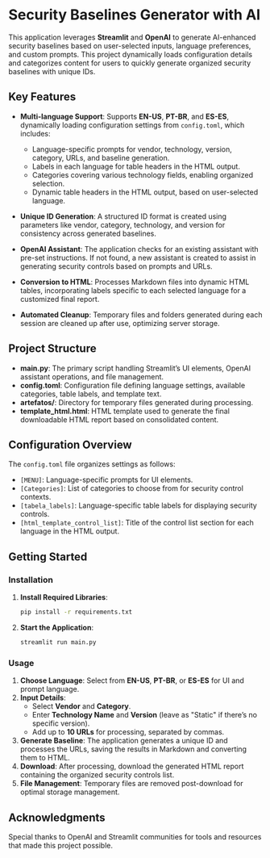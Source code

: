 # Security Baselines Generator with AI

This application leverages **Streamlit** and **OpenAI** to generate AI-enhanced security baselines based on user-selected inputs, language preferences, and custom prompts. This project dynamically loads configuration details and categorizes content for users to quickly generate organized security baselines with unique IDs.

## Key Features

- **Multi-language Support**: Supports **EN-US**, **PT-BR**, and **ES-ES**, dynamically loading configuration settings from `config.toml`, which includes:
  - Language-specific prompts for vendor, technology, version, category, URLs, and baseline generation.
  - Labels in each language for table headers in the HTML output.
  - Categories covering various technology fields, enabling organized selection.
  - Dynamic table headers in the HTML output, based on user-selected language.

- **Unique ID Generation**: A structured ID format is created using parameters like vendor, category, technology, and version for consistency across generated baselines.

- **OpenAI Assistant**: The application checks for an existing assistant with pre-set instructions. If not found, a new assistant is created to assist in generating security controls based on prompts and URLs.

- **Conversion to HTML**: Processes Markdown files into dynamic HTML tables, incorporating labels specific to each selected language for a customized final report.

- **Automated Cleanup**: Temporary files and folders generated during each session are cleaned up after use, optimizing server storage.

## Project Structure

- **main.py**: The primary script handling Streamlit’s UI elements, OpenAI assistant operations, and file management.
- **config.toml**: Configuration file defining language settings, available categories, table labels, and template text.
- **artefatos/**: Directory for temporary files generated during processing.
- **template_html.html**: HTML template used to generate the final downloadable HTML report based on consolidated content.

## Configuration Overview

The `config.toml` file organizes settings as follows:

- `[MENU]`: Language-specific prompts for UI elements.
- `[Categories]`: List of categories to choose from for security control contexts.
- `[tabela_labels]`: Language-specific table labels for displaying security controls.
- `[html_template_control_list]`: Title of the control list section for each language in the HTML output.

## Getting Started

### Installation

1. **Install Required Libraries**:
   ```bash
   pip install -r requirements.txt
   ```

2. **Start the Application**:
   ```bash
   streamlit run main.py
   ```

### Usage

1. **Choose Language**: Select from **EN-US**, **PT-BR**, or **ES-ES** for UI and prompt language.
2. **Input Details**:
   - Select **Vendor** and **Category**.
   - Enter **Technology Name** and **Version** (leave as "Static" if there’s no specific version).
   - Add up to **10 URLs** for processing, separated by commas.
3. **Generate Baseline**: The application generates a unique ID and processes the URLs, saving the results in Markdown and converting them to HTML.
4. **Download**: After processing, download the generated HTML report containing the organized security controls list.
5. **File Management**: Temporary files are removed post-download for optimal storage management.

## Acknowledgments

Special thanks to OpenAI and Streamlit communities for tools and resources that made this project possible.
